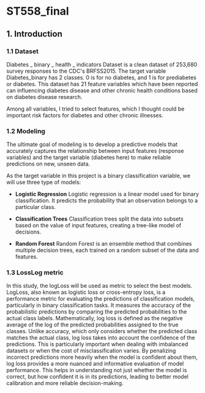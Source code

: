 # ST558_final

## 1. Introduction

### 1.1 Dataset

Diabetes \_ binary \_ health \_ indicators Dataset is a clean dataset of 253,680 survey responses to the CDC's BRFSS2015. The target variable Diabetes_binary has 2 classes. 0 is for no diabetes, and 1 is for prediabetes or diabetes. This dataset has 21 feature variables which have been reported can influencing diabetes disease and other chronic health conditions based on diabetes disease research.

Among all variables, I tried to select features, which I thought could be important risk factors for diabetes and other chronic illnesses.

### 1.2 Modeling

The ultimate goal of modeling is to develop a predictive models that accurately captures the relationship between input features (response variables) and the target variable (diabetes here) to make reliable predictions on new, unseen data.

As the target variable in this project is a binary classification variable, we will use three type of models:

-   **Logistic Regression** Logistic regression is a linear model used for binary classification. It predicts the probability that an observation belongs to a particular class.

-   **Classification Trees** Classification trees split the data into subsets based on the value of input features, creating a tree-like model of decisions.

-   **Random Forest** Random Forest is an ensemble method that combines multiple decision trees, each trained on a random subset of the data and features.

### 1.3 LossLog metric

In this study, the logLoss will be used as metric to select the best models. LogLoss, also known as logistic loss or cross-entropy loss, is a performance metric for evaluating the predictions of classification models, particularly in binary classification tasks. It measures the accuracy of the probabilistic predictions by comparing the predicted probabilities to the actual class labels. Mathematically, log loss is defined as the negative average of the log of the predicted probabilities assigned to the true classes. Unlike accuracy, which only considers whether the predicted class matches the actual class, log loss takes into account the confidence of the predictions. This is particularly important when dealing with imbalanced datasets or when the cost of misclassification varies. By penalizing incorrect predictions more heavily when the model is confident about them, log loss provides a more nuanced and informative evaluation of model performance. This helps in understanding not just whether the model is correct, but how confident it is in its predictions, leading to better model calibration and more reliable decision-making.

